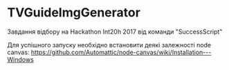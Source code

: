 # TVGuideImgGenerator
Завдання відбору на Hackathon Int20h 2017 від команди "SuccessScript"

Для успішного запуску необхідно встановити деякі залежності node canvas:
https://github.com/Automattic/node-canvas/wiki/Installation---Windows